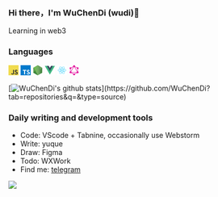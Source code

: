 ### Hi there，I'm WuChenDi (wudi)👋

Learning in web3

### Languages

<code><img height="20" src="https://raw.githubusercontent.com/github/explore/80688e429a7d4ef2fca1e82350fe8e3517d3494d/topics/javascript/javascript.png"></code>
<code><img height="20" src="https://raw.githubusercontent.com/github/explore/80688e429a7d4ef2fca1e82350fe8e3517d3494d/topics/typescript/typescript.png"></code>
<code><img height="20" src="https://raw.githubusercontent.com/github/explore/80688e429a7d4ef2fca1e82350fe8e3517d3494d/topics/nodejs/nodejs.png"></code>
<code><img height="20" src="https://raw.githubusercontent.com/github/explore/80688e429a7d4ef2fca1e82350fe8e3517d3494d/topics/vue/vue.png"></code>
<code><img height="20" src="https://raw.githubusercontent.com/github/explore/80688e429a7d4ef2fca1e82350fe8e3517d3494d/topics/react/react.png"></code>
<code><img height="20" src="https://raw.githubusercontent.com/github/explore/5c058a388828bb5fde0bcafd4bc867b5bb3f26f3/topics/graphql/graphql.png"></code>

[![WuChenDi's github stats](https://github-readme-stats.vercel.app/api?username=WuChenDi&show_icons=true&include_all_commits=true")](https://github.com/WuChenDi?tab=repositories&q=&type=source)

### Daily writing and development tools

- Code: VScode + Tabnine, occasionally use Webstorm
- Write: yuque
- Draw: Figma
- Todo: WXWork
- Find me: [telegram](https://t.me/wuchendi)

<code><img height="20" src="https://komarev.com/ghpvc/?username=WuChenDi"></code>
